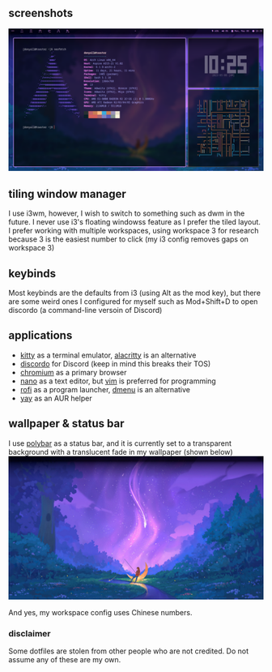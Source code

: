 ## screenshots

![alt text](https://github.com/DonYall/dotfiles/blob/main/screenshot.png?raw=true)

## tiling window manager

I use i3wm, however, I wish to switch to something such as dwm in the future. I never use i3's floating windowss feature as I prefer the tiled layout. I prefer working with multiple workspaces, using workspace 3 for research because 3 is the easiest number to click (my i3 config removes gaps on workspace 3)

## keybinds

Most keybinds are the defaults from i3 (using Alt as the mod key), but there are some weird ones I configured for myself such as Mod+Shift+D to open discordo (a command-line versoin of Discord)

## applications

* [kitty](https://archlinux.org/packages/community/x86_64/kitty) as a terminal emulator, [alacritty](https://archlinux.org/packages/community/x86_64/alacritty) is an alternative
* [discordo](https://aur.archlinux.org/packages/discordo-git) for Discord (keep in mind this breaks their TOS)
* [chromium](https://archlinux.org/packages/extra/x86_64/chromium) as a primary browser
* [nano](https://archlinux.org/packages/core/x86_64/nano) as a text editor, but [vim](https://archlinux.org/packages/extra/x86_64/vim) is preferred for programming
* [rofi](https://archlinux.org/packages/community/x86_64/rofi) as a program launcher, [dmenu](https://archlinux.org/packages/community/x86_64/dmenu) is an alternative
* [yay](https://aur.archlinux.org/packages/yay) as an AUR helper

## wallpaper & status bar

I use [polybar](https://archlinuxarm.org/packages/aarch64/polybar) as a status bar, and it is currently set to a transparent background with a translucent fade in my wallpaper (shown below)
![alt text](https://github.com/DonYall/dotfiles/blob/main/wallpaper/wallpaper.jpg?raw=true)

And yes, my workspace config uses Chinese numbers.

### disclaimer

Some dotfiles are stolen from other people who are not credited. Do not assume any of these are my own.
